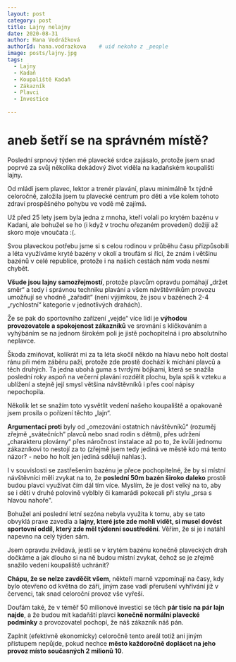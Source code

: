 ```yaml
---
layout: post
category: post
title: Lajny nelajny   
date: 2020-08-31
author: Hana Vodrážková
authorId: hana.vodrazkova    # uid nekoho z _people
image: posts/lajny.jpg
tags:
  - Lajny
  - Kadaň
  - Koupaliště Kadaň
  - Zákazník
  - Plavci
  - Investice
  
---
```


# aneb šetří se na správném místě?  

Poslední srpnový týden mé plavecké srdce zajásalo, protože jsem snad poprvé za svůj několika dekádový život viděla na kadaňském koupališti lajny.

Od mládí jsem plavec, lektor a trenér plavání, plavu minimálně 1x týdně celoročně, založila jsem tu plavecké centrum pro děti a vše kolem tohoto zdraví prospěšného pohybu ve vodě mě zajímá.

Už před 25 lety jsem byla jedna z mnoha, kteří volali po krytém bazénu v Kadani, ale bohužel se ho (i když v trochu ořezaném provedení) dožijí až skoro moje vnoučata :(.

Svou plaveckou potřebu jsme si s celou rodinou v průběhu času přizpůsobili a léta využíváme kryté bazény v okolí a troufám si říci, že znám i většinu bazénů v celé republice, protože i na našich cestách nám voda nesmí chybět. 

**Všude jsou lajny samozřejmostí**, protože plavcům opravdu pomáhají „držet směr“ a tedy i správnou techniku plavání a všem návštěvníkům provozu umožňují se vhodně „zařadit“ (není výjimkou, že jsou v bazénech 2-4 „rychlostní“ kategorie v jednotlivých drahách). 

Že se pak do sportovního zařízení „vejde“ více lidí je **výhodou provozovatele a spokojenost zákazníků** ve srovnání s kličkováním a vyhýbáním se na jednom širokém poli je jistě pochopitelná i pro absolutního neplavce. 

Škoda zmiňovat, kolikrát mi za ta léta skočil někdo na hlavu nebo holt dostal ránu při mém záběru paží, protože zde prostě dochází k míchání plavců a těch druhých. Ta jedna ubohá guma s tvrdými bójkami, která se snažila poslední roky aspoň na večerní plavání rozdělit plochu, byla spíš k vzteku a ublížení a stejně její smysl většina návštěvníků i přes cool nápisy nepochopila. 

Několik let se snažím toto vysvětlit vedení našeho koupaliště a opakovaně jsem prosila o pořízení těchto „lajn“. 

**Argumentací proti** byly od „omezování ostatních návštěvníků“ (rozuměj zřejmě „svátečních“ plavců nebo snad rodin s dětmi), přes udržení „charakteru plovárny“ přes náročnost instalace až po to, že kvůli jednomu zákazníkovi to nestojí za to (zřejmě jsem tedy jediná ve městě kdo má tento názor? - nebo ho holt jen jediná sděluji nahlas:).

I v souvislosti se zastřešením bazénu je přece pochopitelné, že by si místní návštěvníci měli zvykat na to, že **poslední 50m bazén široko daleko** prostě budou plavci využívat čím dál tím více. Myslím, že je dost velký na to, aby se i děti v druhé polovině vyblbly či kamarádi pokecali při stylu „prsa s hlavou nahoře".

Bohužel ani poslední letní sezóna nebyla využita k tomu, aby se tato obvyklá praxe zavedla a **lajny, které jste zde mohli vidět, si musel dovést sportovní oddíl, který zde měl týdenní soustředění**. Věřím, že si je i natáhl napevno na celý týden sám. 

Jsem opravdu zvědavá, jestli se v krytém bazénu konečně plaveckých drah dočkáme a jak dlouho si na ně budou místní zvykat, čehož se je zřejmě snažilo vedení koupaliště uchránit? 

**Chápu, že se nelze zavděčit všem**, někteří marně vzpomínají na časy, kdy bylo otevřeno od května do září, jiným zase vadí přerušení vyhřívání již v červenci, tak snad celoroční provoz vše vyřeší. 

Doufám také, že v téměř 50 milionové investici se těch **pár tisíc na pár lajn najde**, a že budou mít kadaňští plavci **konečně normální plavecké podmínky** a provozovatel pochopí, že náš zákazník náš pán.

Zaplnit (efektivně ekonomicky) celoročně tento areál totiž ani jiným přístupem nepůjde, pokud nechce **město každoročně doplácet na jeho provoz místo současných 2 milionů 10**. 
     
